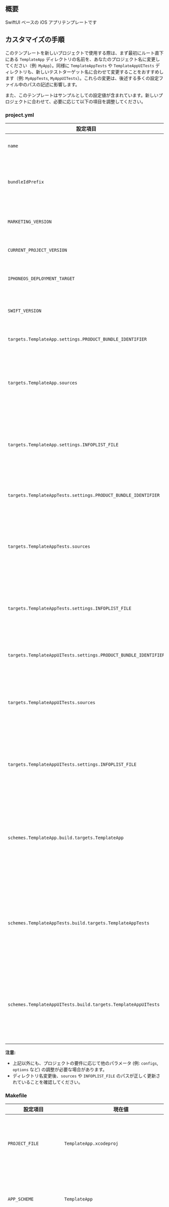 ## 概要

SwiftUI ベースの iOS アプリテンプレートです

## カスタマイズの手順

このテンプレートを新しいプロジェクトで使用する際は、まず最初にルート直下にある `TemplateApp` ディレクトリの名前を、あなたのプロジェクト名に変更してください（例: `MyApp`）。同様に `TemplateAppTests` や `TemplateAppUITests` ディレクトリも、新しいテストターゲット名に合わせて変更することをおすすめします（例: `MyAppTests`, `MyAppUITests`）。これらの変更は、後述する多くの設定ファイル中のパスの記述に影響します。

また、このテンプレートはサンプルとしての設定値が含まれています。新しいプロジェクトに合わせて、必要に応じて以下の項目を調整してください。

### project.yml

| 設定項目 | 現在値 | 詳細 |
|---|---|---|
| `name` | `TemplateApp` | プロジェクト名に変更 |
| `bundleIdPrefix` | `com.example` | プロジェクトのバンドルIDプレフィックスに変更 |
| `MARKETING_VERSION` | `1.0.0` | アプリのマーケティングバージョン |
| `CURRENT_PROJECT_VERSION` | `1` | アプリのビルド番号 |
| `IPHONEOS_DEPLOYMENT_TARGET` | `15.0` | iOSのデプロイメントターゲット |
| `SWIFT_VERSION` | `5.9` | 使用するSwiftのバージョン |
| `targets.TemplateApp.settings.PRODUCT_BUNDLE_IDENTIFIER` | `com.example.templateapp` | アプリ本体のバンドルID |
| `targets.TemplateApp.sources` | `[TemplateApp]` | アプリ本体のソースディレクトリ。ディレクトリ名変更に合わせて修正 |
| `targets.TemplateApp.settings.INFOPLIST_FILE` | `TemplateApp/Info.plist` | アプリ本体のInfo.plistパス。ディレクトリ名変更に合わせて修正 |
| `targets.TemplateAppTests.settings.PRODUCT_BUNDLE_IDENTIFIER` | `com.example.templateapp.tests` | UnitテストターゲットのバンドルID |
| `targets.TemplateAppTests.sources` | `[TemplateAppTests]` | Unitテストのソースディレクトリ。ディレクトリ名変更に合わせて修正 |
| `targets.TemplateAppTests.settings.INFOPLIST_FILE` | `TemplateAppTests/Info.plist` | UnitテストのInfo.plistパス。ディレクトリ名変更に合わせて修正 |
| `targets.TemplateAppUITests.settings.PRODUCT_BUNDLE_IDENTIFIER` | `com.example.templateapp.uitests` | UIテストターゲットのバンドルID |
| `targets.TemplateAppUITests.sources` | `[TemplateAppUITests]` | UIテストのソースディレクトリ。ディレクトリ名変更に合わせて修正 |
| `targets.TemplateAppUITests.settings.INFOPLIST_FILE` | `TemplateAppUITests/Info.plist` | UIテストのInfo.plistパス。ディレクトリ名変更に合わせて修正 |
| `schemes.TemplateApp.build.targets.TemplateApp` | `all` | アプリ本体のスキーム設定。プロジェクト名に合わせてスキーム名やターゲット名を修正 |
| `schemes.TemplateAppTests.build.targets.TemplateAppTests` | `all` | Unitテストのスキーム設定。プロジェクト名に合わせてスキーム名やターゲット名を修正 |
| `schemes.TemplateAppUITests.build.targets.TemplateAppUITests` | `all` | UIテストのスキーム設定。プロジェクト名に合わせてスキーム名やターゲット名を修正 |

**注意:**
- 上記以外にも、プロジェクトの要件に応じて他のパラメータ (例: `configs`, `options` など) の調整が必要な場合があります。
- ディレクトリ名変更後、`sources` や `INFOPLIST_FILE` のパスが正しく更新されていることを確認してください。

### Makefile

| 設定項目 | 現在値 | 詳細 |
|---|---|---|
| `PROJECT_FILE` | `TemplateApp.xcodeproj` | プロジェクトファイル名。通常 `project.yml` の `name` と連動してXcodeGenが生成 |
| `APP_SCHEME` | `TemplateApp` | アプリ本体のスキーム名。`project.yml` の `name` と連動させることを推奨 |
| `UNIT_TEST_SCHEME` | `TemplateAppTests` | Unitテストのスキーム名。同様にプロジェクト名に合わせて変更 |
| `UI_TEST_SCHEME` | `TemplateAppUITests` | UIテストのスキーム名。同様にプロジェクト名に合わせて変更 |
| `ARCHIVE_PATH` | `$(OUTPUT_DIR)/archives/TemplateApp.xcarchive` | アーカイブ出力パス。`APP_SCHEME` と連動して変更 |
| `LOCAL_SIMULATOR_NAME` | `iPhone 16 Pro` | ローカル実行時のシミュレータ名 |
| `LOCAL_SIMULATOR_OS` | `26.0` | ローカル実行時のシミュレータOSバージョン |
| `LOCAL_SIMULATOR_UDID` | `5495CFE4-9EBC-45C5-8F85-37E0E143B3CC` | ローカル実行時のシミュレータUDID |
| `APP_BUNDLE_ID` | `com.example.templateapp` | アプリのバンドルID。`project.yml` と一致させる |

**注意:**
- `find-test-artifacts` ターゲット内の `TemplateApp.app` という記述も、新しいアプリ名 (`$(APP_SCHEME).app`) に合わせて確認・修正が必要な場合があります。
- シミュレータ関連の設定 (`LOCAL_SIMULATOR_...`) は、開発環境に合わせて適宜変更してください。

### 各 Info.plist

これらのファイルの値は基本的に `project.yml` の設定に基づいてXcodeGenによって自動生成・更新されます。手動での直接編集は通常不要ですが、参考情報として主要項目を記載します。ディレクトリ名変更後のパスに合わせて確認してください。

**`TemplateApp/Info.plist`** (アプリ本体のInfo.plist)

| 設定項目 | 現在値 | 詳細 |
|---|---|---|
| `CFBundleIdentifier` | `com.example.templateapp` | project.ymlの `targets.TemplateApp.settings.PRODUCT_BUNDLE_IDENTIFIER` と連動 |
| `CFBundleName` | `TemplateApp` | project.ymlの `name` やターゲット名と連動 |
| `CFBundleDisplayName` | `TemplateApp` | project.ymlの `name` やターゲット名と連動 |
| `CFBundleShortVersionString` | `1.0.0` | project.ymlの `MARKETING_VERSION` と連動 |
| `CFBundleVersion` | `1` | project.ymlの `CURRENT_PROJECT_VERSION` と連動 |

**`TemplateAppTests/Info.plist`** (UnitテストのInfo.plist)

| 設定項目 | 現在値 | 詳細 |
|---|---|---|
| `CFBundleIdentifier` | `com.example.templateapp.tests` | project.ymlの `targets.TemplateAppTests.settings.PRODUCT_BUNDLE_IDENTIFIER` と連動 |
| `CFBundleName` | `TemplateAppTests` | project.ymlのターゲット名と連動 |
| `CFBundleDisplayName` | `TemplateAppTests` | project.ymlのターゲット名と連動 |
| `CFBundleShortVersionString` | `1.0.0` | project.ymlの `MARKETING_VERSION` と連動 |
| `CFBundleVersion` | `1` | project.ymlの `CURRENT_PROJECT_VERSION` と連動 |

**`TemplateAppUITests/Info.plist`** (UIテストのInfo.plist)

| 設定項目 | 現在値 | 詳細 |
|---|---|---|
| `CFBundleIdentifier` | `com.example.templateapp.uitests` | project.ymlの `targets.TemplateAppUITests.settings.PRODUCT_BUNDLE_IDENTIFIER` と連動 |
| `CFBundleName` | `TemplateAppUITests` | project.ymlのターゲット名と連動 |
| `CFBundleDisplayName` | `TemplateAppUITests` | project.ymlのターゲット名と連動 |
| `CFBundleShortVersionString` | `1.0.0` | project.ymlの `MARKETING_VERSION` と連動 |
| `CFBundleVersion` | `1` | project.ymlの `CURRENT_PROJECT_VERSION` と連動 |

**注意:**
- `project.yml` を変更した後は、`mint run xcodegen generate` コマンドを実行してプロジェクトファイルとこれらのInfo.plistを更新してください。

### .swiftlint.yml

| 設定項目 | 現在値 | 詳細 |
|---|---|---|
| `included` | `TemplateApp/**/*.swift` | リンティング対象ディレクトリ。プロジェクトのメインソースディレクトリ名に変更 |
| | `TemplateAppTests/**/*.swift` | リンティング対象ディレクトリ。Unitテストのソースディレクトリ名に変更 |
| | `TemplateAppUITests/**/*.swift` | リンティング対象ディレクトリ。UIテストのソースディレクトリ名に変更 |

**注意:**
- ディレクトリ名を変更した場合、上記の `included` のパスを新しいディレクトリ構成に合わせて修正してください。
- `excluded` セクションもプロジェクトの構成によって調整が必要な場合があります。

### .swiftformat

| 設定項目 | 現在値 | 詳細 |
|---|---|---|
| `--swiftversion` | `5.9` | 使用するSwiftのバージョン。`project.yml` の `SWIFT_VERSION` と一致させることを推奨 |

**注意:**
- `--exclude` で指定されている除外パスも、プロジェクトのディレクトリ構造に合わせて確認・調整してください。

### .github/workflows/ci-cd-pipeline.yml

| 設定項目 | 現在値 | 詳細 |
|---|---|---|
| `name` | `Template App CI/CD Pipeline` | GitHub Actions ワークフローの表示名。プロジェクト名に合わせて変更 |
